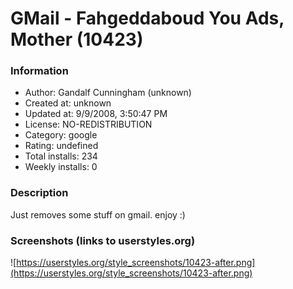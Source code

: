 # GMail - Fahgeddaboud You Ads, Mother (10423)

### Information
- Author: Gandalf Cunningham (unknown)
- Created at: unknown
- Updated at: 9/9/2008, 3:50:47 PM
- License: NO-REDISTRIBUTION
- Category: google
- Rating: undefined
- Total installs: 234
- Weekly installs: 0


### Description
Just removes some stuff on gmail.  enjoy :)


### Screenshots (links to userstyles.org)
![https://userstyles.org/style_screenshots/10423-after.png](https://userstyles.org/style_screenshots/10423-after.png)


